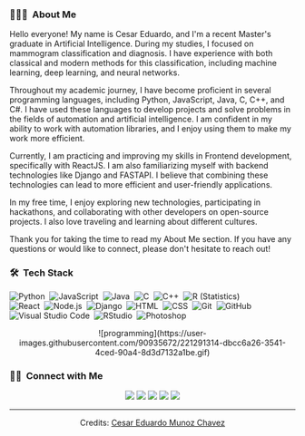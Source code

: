 
<!-- ## 👋 &nbsp;Hey there! I'm Cesar Eduardo-->

### 👨🏻‍💻 &nbsp;About Me

Hello everyone! My name is Cesar Eduardo, and I'm a recent Master's graduate in Artificial Intelligence. During my studies, I focused on mammogram classification and diagnosis. I have experience with both classical and modern methods for this classification, including machine learning, deep learning, and neural networks.

Throughout my academic journey, I have become proficient in several programming languages, including Python, JavaScript, Java, C, C++, and C#. I have used these languages to develop projects and solve problems in the fields of automation and artificial intelligence. I am confident in my ability to work with automation libraries, and I enjoy using them to make my work more efficient.

Currently, I am practicing and improving my skills in Frontend development, specifically with ReactJS. I am also familiarizing myself with backend technologies like Django and FASTAPI. I believe that combining these technologies can lead to more efficient and user-friendly applications.

In my free time, I enjoy exploring new technologies, participating in hackathons, and collaborating with other developers on open-source projects. I also love traveling and learning about different cultures.

Thank you for taking the time to read my About Me section. If you have any questions or would like to connect, please don't hesitate to reach out!

### 🛠 &nbsp;Tech Stack



![Python](https://img.shields.io/badge/-Python-05122A?style=flat&logo=python)&nbsp;
![JavaScript](https://img.shields.io/badge/-JavaScript-05122A?style=flat&logo=javascript)&nbsp;
![Java](https://img.shields.io/badge/-Java-05122A?style=flat&logo=Java&logoColor=FFA518)&nbsp;
![C](https://img.shields.io/badge/-C-05122A?style=flat&logo=C&logoColor=A8B9CC)&nbsp;
![C++](https://img.shields.io/badge/-C++-05122A?style=flat&logo=C%2B%2B&logoColor=00599C)&nbsp;
![R (Statistics)](https://img.shields.io/badge/-R-05122A?style=flat&logo=R&logoColor=276DC3)\
![React](https://img.shields.io/badge/-React-05122A?style=flat&logo=react)&nbsp;
![Node.js](https://img.shields.io/badge/-Node.js-05122A?style=flat&logo=node.js)&nbsp;
![Django](https://img.shields.io/badge/-Django-05122A?style=flat&logo=django&logoColor=092E20)&nbsp;
![HTML](https://img.shields.io/badge/-HTML-05122A?style=flat&logo=HTML5)&nbsp;
![CSS](https://img.shields.io/badge/-CSS-05122A?style=flat&logo=CSS3&logoColor=1572B6)&nbsp;
![Git](https://img.shields.io/badge/-Git-05122A?style=flat&logo=git)&nbsp;
![GitHub](https://img.shields.io/badge/-GitHub-05122A?style=flat&logo=github)&nbsp;
![Visual Studio Code](https://img.shields.io/badge/-Visual%20Studio%20Code-05122A?style=flat&logo=visual-studio-code&logoColor=007ACC)&nbsp;
![RStudio](https://img.shields.io/badge/-RStudio-05122A?style=flat&logo=rstudio)&nbsp;
![Photoshop](https://img.shields.io/badge/-Photoshop-05122A?style=flat&logo=adobe-photoshop)&nbsp;

<div align="center">![programming](https://user-images.githubusercontent.com/90935672/221291314-dbcc6a26-3541-4ced-90a4-8d3d7132a1be.gif)</div>

### 🤝🏻 &nbsp;Connect with Me

<div align="center">
<a href="https://www.linkedin.com/in/cesar-eduardo-mu%C3%B1oz-chavez-a00674186/"><img src="https://img.shields.io/badge/LinkedIn-0077B5?style=for-the-badge&logo=linkedin&logoColor=white"/></a>
<a href="https://twitter.com/CesarEd43166481"><img src="https://img.shields.io/badge/Twitter-1DA1F2?style=for-the-badge&logo=twitter&logoColor=white"/></a>
<a href="https://www.facebook.com/cesareduardo.munozchavez/"><img src="https://img.shields.io/badge/Facebook-1877F2?style=for-the-badge&logo=facebook&logoColor=white"/></a>
<a href="mailto:cesareduardomucha@hotmail.com"><img src="https://img.shields.io/badge/Microsoft_Outlook-0078D4?style=for-the-badge&logo=microsoft-outlook&logoColor=white"/></a>
<a href="mailto:cesareduardomucha@gmail.com"><img src="https://img.shields.io/badge/Gmail-D14836?style=for-the-badge&logo=gmail&logoColor=white"/></a>
</p>

-----
Credits: [Cesar Eduardo Munoz Chavez](https://github.com/DreamnovaCesar)


